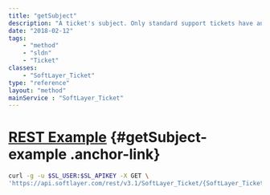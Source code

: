 ```yaml
---
title: "getSubject"
description: "A ticket's subject. Only standard support tickets have an associated subject. A standard support ticket's title corresponds with it's subject's name."
date: "2018-02-12"
tags:
    - "method"
    - "sldn"
    - "Ticket"
classes:
    - "SoftLayer_Ticket"
type: "reference"
layout: "method"
mainService : "SoftLayer_Ticket"
---
```


# [REST Example](#getSubject-example) <a href="/article/rest/"><i class="fas fa-question"></i></a> {#getSubject-example .anchor-link} 
```bash
curl -g -u $SL_USER:$SL_APIKEY -X GET \
'https://api.softlayer.com/rest/v3.1/SoftLayer_Ticket/{SoftLayer_TicketID}/getSubject'
```
